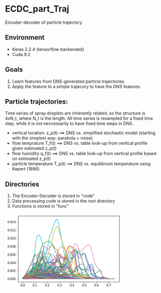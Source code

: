 # ECDC_part_Traj
Encoder-decoder of particle trajectory

## Environment
* Keras 2.2.4 (tensorflow backended) 
* Cuda 9.2

## Goals
1. Learn features from DNS-generated particle trajectories 
1. Apply the feature to a simple trajecory to have the DNS features.

## Particle trajectories:
Time series of spray droplets are inherently related, so the structure is 4xN_t, where N_t is the length. All time series is resampled for a fixed time step, while it is not neccessarily to have fixed time steps in DNS.
  * vertical location: z_p(t) ==> DNS vs. simplified stochastic model (starting with the simplest way: parabola + noise)
  * flow temprature T_f(t) ==> DNS vs. table look-up from vertical profile given estimated z_p(t)
  * flow humidity q_f(t) ==> DNS vs. table look-up from vertical profile based on estimated z_p(t)
  * particle temperature T_p(t) ==> DNS vs. equilibrium temperature using Kepert (1996).


## Directories
1. The Encoder-Decoder is stored in "code"
1. Data processing code is stored in the root directory
1. Functions is stored in "func"


![short trajectories](figs/cls2aMp1_short_zp.png?raw=true "Title")
